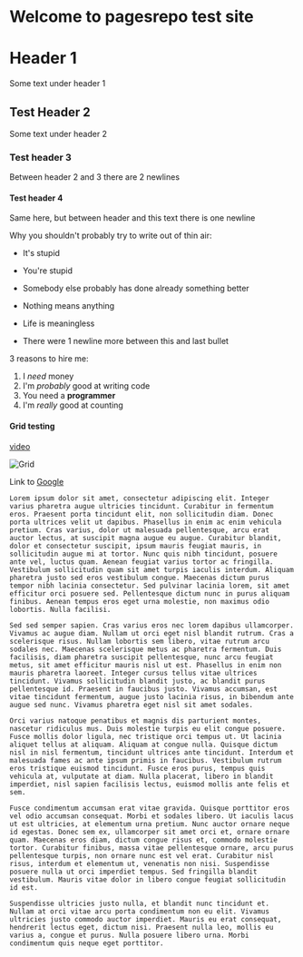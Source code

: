 # Welcome to pagesrepo test site
# Header 1
Some text under header 1
## Test Header 2
Some text under header 2


### Test header 3
Between header 2 and 3 there are 2 newlines


#### Test header 4

Same here, but between header and this text there is one newline

Why you shouldn't probably try to write out of thin air:
- It's stupid
- You're stupid
- Somebody else probably has done already something better
- Nothing means anything
- Life is meaningless

- There were 1 newline more between this and last bullet

3 reasons to hire me:
1. I *need* money
2. I'm _probably_ good at writing code
3. You need a **programmer**
4. I'm *really* good at counting

#### Grid testing
[video](https://i.gyazo.com/d7ac61e68c0a50e070447b084f32a9cb.mp4)

![Grid](https://i.gyazo.com/d7ac61e68c0a50e070447b084f32a9cb.gif)

Link to [Google](https://google.com)

```
Lorem ipsum dolor sit amet, consectetur adipiscing elit. Integer varius pharetra augue ultricies tincidunt. Curabitur in fermentum eros. Praesent porta tincidunt elit, non sollicitudin diam. Donec porta ultrices velit ut dapibus. Phasellus in enim ac enim vehicula pretium. Cras varius, dolor ut malesuada pellentesque, arcu erat auctor lectus, at suscipit magna augue eu augue. Curabitur blandit, dolor et consectetur suscipit, ipsum mauris feugiat mauris, in sollicitudin augue mi at tortor. Nunc quis nibh tincidunt, posuere ante vel, luctus quam. Aenean feugiat varius tortor ac fringilla. Vestibulum sollicitudin quam sit amet turpis iaculis interdum. Aliquam pharetra justo sed eros vestibulum congue. Maecenas dictum purus tempor nibh lacinia consectetur. Sed pulvinar lacinia lorem, sit amet efficitur orci posuere sed. Pellentesque dictum nunc in purus aliquam finibus. Aenean tempus eros eget urna molestie, non maximus odio lobortis. Nulla facilisi.

Sed sed semper sapien. Cras varius eros nec lorem dapibus ullamcorper. Vivamus ac augue diam. Nullam ut orci eget nisl blandit rutrum. Cras a scelerisque risus. Nullam lobortis sem libero, vitae rutrum arcu sodales nec. Maecenas scelerisque metus ac pharetra fermentum. Duis facilisis, diam pharetra suscipit pellentesque, nunc arcu feugiat metus, sit amet efficitur mauris nisl ut est. Phasellus in enim non mauris pharetra laoreet. Integer cursus tellus vitae ultrices tincidunt. Vivamus sollicitudin blandit justo, ac blandit purus pellentesque id. Praesent in faucibus justo. Vivamus accumsan, est vitae tincidunt fermentum, augue justo lacinia risus, in bibendum ante augue sed nunc. Vivamus pharetra eget nisl sit amet sodales.

Orci varius natoque penatibus et magnis dis parturient montes, nascetur ridiculus mus. Duis molestie turpis eu elit congue posuere. Fusce mollis dolor ligula, nec tristique orci tempus ut. Ut lacinia aliquet tellus at aliquam. Aliquam at congue nulla. Quisque dictum nisl in nisl fermentum, tincidunt ultrices ante tincidunt. Interdum et malesuada fames ac ante ipsum primis in faucibus. Vestibulum rutrum eros tristique euismod tincidunt. Fusce eros purus, tempus quis vehicula at, vulputate at diam. Nulla placerat, libero in blandit imperdiet, nisl sapien facilisis lectus, euismod mollis ante felis et sem.

Fusce condimentum accumsan erat vitae gravida. Quisque porttitor eros vel odio accumsan consequat. Morbi et sodales libero. Ut iaculis lacus ut est ultricies, at elementum urna pretium. Nunc auctor ornare neque id egestas. Donec sem ex, ullamcorper sit amet orci et, ornare ornare quam. Maecenas eros diam, dictum congue risus et, commodo molestie tortor. Curabitur finibus, massa vitae pellentesque ornare, arcu purus pellentesque turpis, non ornare nunc est vel erat. Curabitur nisl risus, interdum et elementum ut, venenatis non nisi. Suspendisse posuere nulla ut orci imperdiet tempus. Sed fringilla blandit vestibulum. Mauris vitae dolor in libero congue feugiat sollicitudin id est.

Suspendisse ultricies justo nulla, et blandit nunc tincidunt et. Nullam at orci vitae arcu porta condimentum non eu elit. Vivamus ultricies justo commodo auctor imperdiet. Mauris eu erat consequat, hendrerit lectus eget, dictum nisi. Praesent nulla leo, mollis eu varius a, congue et purus. Nulla posuere libero urna. Morbi condimentum quis neque eget porttitor.
```

